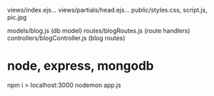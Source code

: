 views/index.ejs...
views/partials/head.ejs...
public/styles.css, script.js, pic.jpg

models/blog.js (db model)
routes/blogRoutes.js (route handlers)
controllers/blogController.js (blog routes)

# node, express, mongodb
npm i > localhost:3000
nodemon app.js
